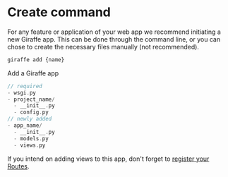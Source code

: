 # Create command

For any feature or application of your web app we recommend initiating a new Giraffe app. This can be done through the command line, or you can chose to create the necessary files manually (not recommended).

```bash
giraffe add {name}
```

Add a Giraffe app

```swift
// required
- wsgi.py
- project_name/
  - __init__.py
  - config.py
// newly added
- app_name/
  - __init__.py
  - models.py
  - views.py
```

If you intend on adding views to this app, don't forget to [register your Routes]().

